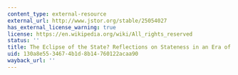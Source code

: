 ```yaml
---
content_type: external-resource
external_url: http://www.jstor.org/stable/25054027
has_external_license_warning: true
license: https://en.wikipedia.org/wiki/All_rights_reserved
status: ''
title: The Eclipse of the State? Reflections on Stateness in an Era of Globalization
uid: 130a8e55-3467-4b1d-8b14-760122acaa90
wayback_url: ''
---
```

